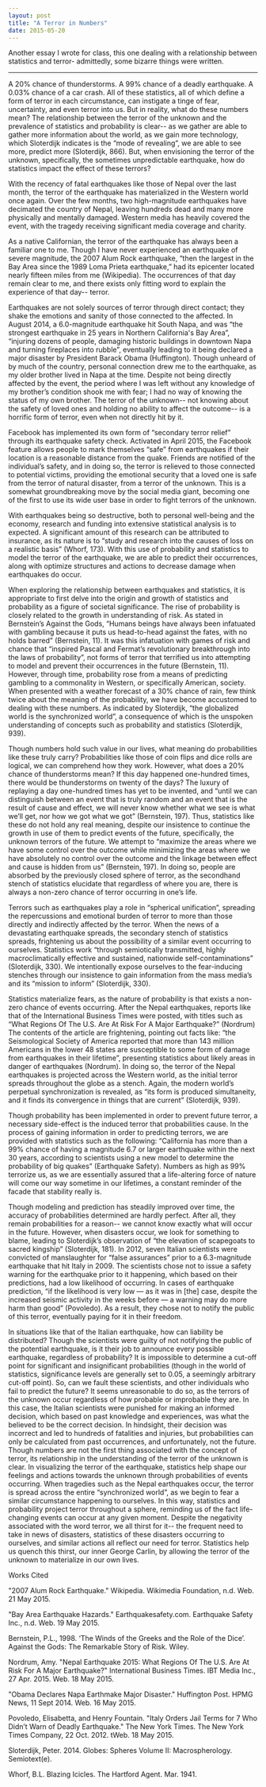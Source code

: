 ```yaml
---
layout: post
title: "A Terror in Numbers"
date: 2015-05-20
---
```


Another essay I wrote for class, this one dealing with a relationship between statistics and terror- admittedly, some bizarre things were written.

---

A 20% chance of thunderstorms. A 99% chance of a deadly earthquake. A 0.03% chance of a car crash. All of these statistics, all of which define a form of terror in each circumstance, can instigate a tinge of fear, uncertainty, and even terror into us. But in reality, what do these numbers mean? The relationship between the terror of the unknown and the prevalence of statistics and probability is clear-- as we gather are able to gather more information about the world, as we gain more technology, which Sloterdijk indicates is the “mode of revealing”, we are able to see more, predict more (Sloterdijk, 866). But, when envisioning the terror of the unknown, specifically, the sometimes unpredictable earthquake, how do statistics impact the effect of these terrors?

With the recency of fatal earthquakes like those of Nepal over the last month, the terror of the earthquake has materialized in the Western world once again. Over the few months, two high-magnitude earthquakes have decimated the country of Nepal, leaving hundreds dead and many more physically and mentally damaged. Western media has heavily covered the event, with the tragedy receiving significant media coverage and charity.

As a native Californian, the terror of the earthquake has always been a familiar one to me. Though I have never experienced an earthquake of severe magnitude, the 2007 Alum Rock earthquake, “then the largest in the Bay Area since the 1989 Loma Prieta earthquake,” had its epicenter located nearly fifteen miles from me (Wikipedia). The occurrences of that day remain clear to me, and there exists only fitting word to explain the experience of that day-- terror.

Earthquakes are not solely sources of terror through direct contact; they shake the emotions and sanity of those connected to the affected. In August 2014, a 6.0-magnitude earthquake hit South Napa, and was “the strongest earthquake in 25 years in Northern California's Bay Area”, “injuring dozens of people, damaging historic buildings in downtown Napa and turning fireplaces into rubble”, eventually leading to it being declared a major disaster by President Barack Obama (Huffington). Though unheard of by much of the country, personal connection drew me to the earthquake, as my older brother lived in Napa at the time. Despite not being directly affected by the event, the period where I was left without any knowledge of my brother’s condition shook me with fear; I had no way of knowing the status of my own brother. The terror of the unknown-- not knowing about the safety of loved ones and holding no ability to affect the outcome-- is a horrific form of terror, even when not directly hit by it.

Facebook has implemented its own form of “secondary terror relief” through its earthquake safety check. Activated in April 2015, the Facebook feature allows people to mark themselves “safe” from earthquakes if their location is a reasonable distance from the quake. Friends are notified of the individual’s safety, and in doing so, the terror is relieved to those connected to potential victims, providing the emotional security that a loved one is safe from the terror of natural disaster, from a terror of the unknown. This is a somewhat groundbreaking move by the social media giant, becoming one of the first to use its wide user base in order to fight terrors of the unknown.

With earthquakes being so destructive, both to personal well-being and the economy, research and funding into extensive statistical analysis is to expected. A significant amount of this research can be attributed to insurance, as its nature is to “study and research into the causes of loss on a realistic basis” (Whorf, 173). With this use of probability and statistics to model the terror of the earthquake, we are able to predict their occurrences, along with optimize structures and actions to decrease damage when earthquakes do occur.

When exploring the relationship between earthquakes and statistics, it is appropriate to first delve into the origin and growth of statistics and probability as a figure of societal significance. The rise of probability is closely related to the growth in understanding of risk. As stated in Bernstein’s Against the Gods, “Humans beings have always been infatuated with gambling because it puts us head-to-head against the fates, with no holds barred” (Bernstein, 11). It was this infatuation with games of risk and chance that “inspired Pascal and Fermat’s revolutionary breakthrough into the laws of probability”, not forms of terror that terrified us into attempting to model and prevent their occurrences in the future (Bernstein, 11). However, through time, probability rose from a means of predicting gambling to a commonality in Western, or specifically American, society. When presented with a weather forecast of a 30% chance of rain, few think twice about the meaning of the probability, we have become accustomed to dealing with these numbers. As indicated by Sloterdijk, “the globalized world is the synchronized world”, a consequence of which is the unspoken understanding of concepts such as probability and statistics (Sloterdijk, 939).

Though numbers hold such value in our lives, what meaning do probabilities like these truly carry? Probabilities like those of coin flips and dice rolls are logical, we can comprehend how they work. However, what does a 20% chance of thunderstorms mean? If this day happened one-hundred times, there would be thunderstorms on twenty of the days? The luxury of replaying a day one-hundred times has yet to be invented, and “until we can distinguish between an event that is truly random and an event that is the result of cause and effect, we will never know whether what we see is what we’ll get, nor how we got what we got” (Bernstein, 197). Thus, statistics like these do not hold any real meaning, despite our insistence to continue the growth in use of them to predict events of the future, specifically, the unknown terrors of the future. We attempt to “maximize the areas where we have some control over the outcome while minimizing the areas where we have absolutely no control over the outcome and the linkage between effect and cause is hidden from us” (Bernstein, 197). In doing so, people are absorbed by the previously closed sphere of terror, as the secondhand stench of statistics elucidate that regardless of where you are, there is always a non-zero chance of terror occurring in one’s life.

Terrors such as earthquakes play a role in “spherical unification”, spreading the repercussions and emotional burden of terror to more than those directly and indirectly affected by the terror. When the news of a devastating earthquake spreads, the secondary stench of statistics spreads, frightening us about the possibility of a similar event occurring to ourselves. Statistics work “through semiotically transmitted, highly macroclimatically effective and sustained, nationwide self-contaminations” (Sloterdijk, 330). We intentionally expose ourselves to the fear-inducing stenches through our insistence to gain information from the mass media’s and its “mission to inform” (Sloterdijk, 330).

Statistics materialize fears, as the nature of probability is that exists a non-zero chance of events occurring. After the Nepal earthquakes, reports like that of the International Business Times were posted, with titles such as “What Regions Of The U.S. Are At Risk For A Major Earthquake?” (Nordrum) The contents of the article are frightening, pointing out facts like: “the Seismological Society of America reported that more than 143 million Americans in the lower 48 states are susceptible to some form of damage from earthquakes in their lifetime”, presenting statistics about likely areas in danger of earthquakes (Nordrum). In doing so, the terror of the Nepal earthquakes is projected across the Western world, as the initial terror spreads throughout the globe as a stench. Again, the modern world’s perpetual synchronization is revealed, as “its form is produced simultaneity, and it finds its convergence in things that are current” (Sloterdijk, 939).

Though probability has been implemented in order to prevent future terror, a necessary side-effect is the induced terror that probabilities cause. In the process of gaining information in order to predicting terrors, we are provided with statistics such as the following: “California has more than a 99% chance of having a magnitude 6.7 or larger earthquake within the next 30 years, according to scientists using a new model to determine the probability of big quakes” (Earthquake Safety). Numbers as high as 99% terrorize us, as we are essentially assured that a life-altering force of nature will come our way sometime in our lifetimes, a constant reminder of the facade that stability really is.

Though modeling and prediction has steadily improved over time, the accuracy of probabilities determined are hardly perfect. After all, they remain probabilities for a reason-- we cannot know exactly what will occur in the future. However, when disasters occur, we look for something to blame, leading to Sloterdijk’s observation of “the elevation of scapegoats to sacred kingship” (Sloterdijk, 181). In 2012, seven Italian scientists were convicted of manslaughter for “false assurances” prior to a 6.3-magnitude earthquake that hit Italy in 2009. The scientists chose not to issue a safety warning for the earthquake prior to it happening, which based on their predictions, had a low likelihood of occurring. In cases of earthquake prediction, “if the likelihood is very low — as it was in [the] case, despite the increased seismic activity in the weeks before — a warning may do more harm than good” (Povoledo). As a result, they chose not to notify the public of this terror, eventually paying for it in their freedom.

In situations like that of the Italian earthquake, how can liability be distributed? Though the scientists were guilty of not notifying the public of the potential earthquake, is it their job to announce every possible earthquake, regardless of probability? It is impossible to determine a cut-off point for significant and insignificant probabilities (though in the world of statistics, significance levels are generally set to 0.05, a seemingly arbitrary cut-off point). So, can we fault these scientists, and other individuals who fail to predict the future? It seems unreasonable to do so, as the terrors of the unknown occur regardless of how probable or improbable they are. In this case, the Italian scientists were punished for making an informed decision, which based on past knowledge and experiences, was what the believed to be the correct decision. In hindsight, their decision was incorrect and led to hundreds of fatalities and injuries, but probabilities can only be calculated from past occurrences, and unfortunately, not the future.
Though numbers are not the first thing associated with the concept of terror, its relationship in the understanding of the terror of the unknown is clear. In visualizing the terror of the earthquake, statistics help shape our feelings and actions towards the unknown through probabilities of events occurring. When tragedies such as the Nepal earthquakes occur, the terror is spread across the entire “synchronized world”, as we begin to fear a similar circumstance happening to ourselves. In this way, statistics and probability project terror throughout a sphere, reminding us of the fact life-changing events can occur at any given moment. Despite the negativity associated with the word terror, we all thirst for it-- the frequent need to take in news of disasters, statistics of these disasters occurring to ourselves, and similar actions all reflect our need for terror. Statistics help us quench this thirst, our inner George Carlin, by allowing the terror of the unknown to materialize in our own lives.

Works Cited

"2007 Alum Rock Earthquake." Wikipedia. Wikimedia Foundation, n.d. Web. 21 May 2015.

"Bay Area Earthquake Hazards." Earthquakesafety.com. Earthquake Safety Inc., n.d. Web. 19 May 2015.

Bernstein, P.L., 1998. ‘The Winds of the Greeks and the Role of the Dice’. Against the Gods: The Remarkable Story of Risk. Wiley.

Nordrum, Amy. "Nepal Earthquake 2015: What Regions Of The U.S. Are At Risk For A Major Earthquake?" International Business Times. IBT Media Inc., 27 Apr. 2015. Web. 18 May 2015.

"Obama Declares Napa Earthmake Major Disaster." Huffington Post. HPMG News, 11 Sept 2014. Web. 16 May 2015.

Povoledo, Elisabetta, and Henry Fountain. "Italy Orders Jail Terms for 7 Who Didn’t Warn of Deadly Earthquake." The New York Times. The New York Times Company, 22 Oct. 2012. tWeb. 18 May 2015.

Sloterdijk, Peter. 2014. Globes: Spheres Volume II: Macrospherology. Semiotext(e).

Whorf, B.L. Blazing Icicles. The Hartford Agent. Mar. 1941.